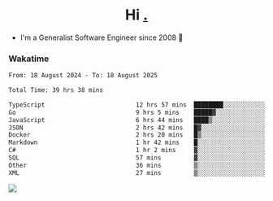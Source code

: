 <h1 align="center">Hi <a href="https://www.hackerrank.com/erasmosaraujo">.</a></h1>
 
- I'm a Generalist Software Engineer  since 2008 🚀
<!--  
<p align="left">
  <a href="https://github.com/erasmosoares/github-readme-stats">
    <img
      align="center"
      src="https://github-readme-stats.vercel.app/api/top-langs/?username=erasmosoares&theme=radical&layout=compact"
    />
  </a>
  <a href="https://github.com/erasmosoares/github-readme-stats">
    [![Harlok's WakaTime stats](https://github-readme-stats.vercel.app/api/wakatime?username=ffflabs)](https://github.com/anuraghazra/github-readme-stats)
  </a>
</p>

<!--
 ### Repo 
 
<p align="left">
 <a href="https://github.com/erasmosoares/github-readme-stats">
    <img
      align="center"
      height="165"
      src="https://github-readme-stats.vercel.app/api/pin?username=erasmosoares&repo=sample-node&title_color=fff&icon_color=f9f9f9&text_color=9f9f9f&bg_color=151515"
    />
  </a>
  <a href="https://github.com/erasmosoares/github-readme-stats">
    <img
      align="center"
      height="165"
      src="https://github-readme-stats.vercel.app/api/pin?username=erasmosoares&repo=sample-node&title_color=fff&icon_color=f9f9f9&text_color=9f9f9f&bg_color=151515"
    />
  </a>
</p>
-->

 ### Wakatime 

<!--START_SECTION:waka-->

```txt
From: 18 August 2024 - To: 18 August 2025

Total Time: 39 hrs 38 mins

TypeScript                         12 hrs 57 mins  ████████░░░░░░░░░░░░░░░░░   32.19 %
Go                                 9 hrs 5 mins    █████▓░░░░░░░░░░░░░░░░░░░   22.59 %
JavaScript                         6 hrs 44 mins   ████▒░░░░░░░░░░░░░░░░░░░░   16.76 %
JSON                               2 hrs 42 mins   █▓░░░░░░░░░░░░░░░░░░░░░░░   06.71 %
Docker                             2 hrs 20 mins   █▒░░░░░░░░░░░░░░░░░░░░░░░   05.81 %
Markdown                           1 hr 42 mins    █░░░░░░░░░░░░░░░░░░░░░░░░   04.25 %
C#                                 1 hr 2 mins     ▓░░░░░░░░░░░░░░░░░░░░░░░░   02.59 %
SQL                                57 mins         ▓░░░░░░░░░░░░░░░░░░░░░░░░   02.39 %
Other                              36 mins         ▒░░░░░░░░░░░░░░░░░░░░░░░░   01.50 %
XML                                27 mins         ▒░░░░░░░░░░░░░░░░░░░░░░░░   01.14 %
```

<!--END_SECTION:waka-->

![](https://komarev.com/ghpvc/?username=erasmosoares&color=brightgreen)
